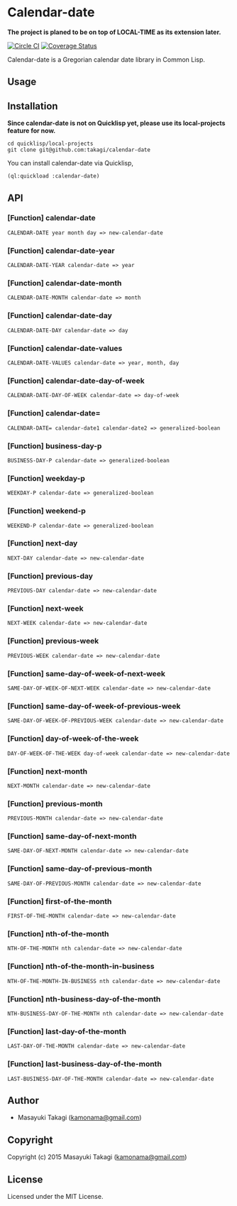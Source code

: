 # Calendar-date

**The project is planed to be on top of LOCAL-TIME as its extension later.**

[![Circle CI](https://circleci.com/gh/takagi/calendar-date/tree/master.svg?style=shield)](https://circleci.com/gh/takagi/calendar-date/tree/master)
[![Coverage Status](https://coveralls.io/repos/takagi/calendar-date/badge.svg?branch=master&service=github)](https://coveralls.io/github/takagi/calendar-date?branch=master)

Calendar-date is a Gregorian calendar date library in Common Lisp.

## Usage

## Installation

**Since calendar-date is not on Quicklisp yet, please use its local-projects feature for now.**

    cd quicklisp/local-projects
    git clone git@github.com:takagi/calendar-date

You can install calendar-date via Quicklisp,

    (ql:quickload :calendar-date)

## API

### [Function] calendar-date

    CALENDAR-DATE year month day => new-calendar-date

### [Function] calendar-date-year

    CALENDAR-DATE-YEAR calendar-date => year

### [Function] calendar-date-month

    CALENDAR-DATE-MONTH calendar-date => month

### [Function] calendar-date-day

    CALENDAR-DATE-DAY calendar-date => day

### [Function] calendar-date-values

    CALENDAR-DATE-VALUES calendar-date => year, month, day

### [Function] calendar-date-day-of-week

    CALENDAR-DATE-DAY-OF-WEEK calendar-date => day-of-week

### [Function] calendar-date=

    CALENDAR-DATE= calendar-date1 calendar-date2 => generalized-boolean

### [Function] business-day-p

    BUSINESS-DAY-P calendar-date => generalized-boolean

### [Function] weekday-p

    WEEKDAY-P calendar-date => generalized-boolean

### [Function] weekend-p

    WEEKEND-P calendar-date => generalized-boolean

### [Function] next-day

    NEXT-DAY calendar-date => new-calendar-date

### [Function] previous-day

    PREVIOUS-DAY calendar-date => new-calendar-date

### [Function] next-week

    NEXT-WEEK calendar-date => new-calendar-date

### [Function] previous-week

    PREVIOUS-WEEK calendar-date => new-calendar-date

### [Function] same-day-of-week-of-next-week

    SAME-DAY-OF-WEEK-OF-NEXT-WEEK calendar-date => new-calendar-date

### [Function] same-day-of-week-of-previous-week

    SAME-DAY-OF-WEEK-OF-PREVIOUS-WEEK calendar-date => new-calendar-date

### [Function] day-of-week-of-the-week

    DAY-OF-WEEK-OF-THE-WEEK day-of-week calendar-date => new-calendar-date

### [Function] next-month

    NEXT-MONTH calendar-date => new-calendar-date

### [Function] previous-month

    PREVIOUS-MONTH calendar-date => new-calendar-date

### [Function] same-day-of-next-month

    SAME-DAY-OF-NEXT-MONTH calendar-date => new-calendar-date

### [Function] same-day-of-previous-month

    SAME-DAY-OF-PREVIOUS-MONTH calendar-date => new-calendar-date

### [Function] first-of-the-month

    FIRST-OF-THE-MONTH calendar-date => new-calendar-date

### [Function] nth-of-the-month

    NTH-OF-THE-MONTH nth calendar-date => new-calendar-date

### [Function] nth-of-the-month-in-business

    NTH-OF-THE-MONTH-IN-BUSINESS nth calendar-date => new-calendar-date

### [Function] nth-business-day-of-the-month

    NTH-BUSINESS-DAY-OF-THE-MONTH nth calendar-date => new-calendar-date

### [Function] last-day-of-the-month

    LAST-DAY-OF-THE-MONTH calendar-date => new-calendar-date

### [Function] last-business-day-of-the-month

    LAST-BUSINESS-DAY-OF-THE-MONTH calendar-date => new-calendar-date

## Author

* Masayuki Takagi (kamonama@gmail.com)

## Copyright

Copyright (c) 2015 Masayuki Takagi (kamonama@gmail.com)

## License

Licensed under the MIT License.
